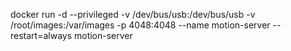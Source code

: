 docker run -d --privileged -v /dev/bus/usb:/dev/bus/usb -v /root/images:/var/images -p 4048:4048 --name motion-server --restart=always motion-server
